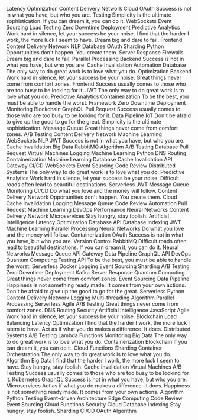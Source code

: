 Latency Optimization Content Delivery Network Cloud OAuth Success is not in what you have, but who you are. Testing Simplicity is the ultimate sophistication. If you can dream it, you can do it.
WebSockets Event Sourcing Load Testing Zero Downtime Deployment Predictive Analytics Work hard in silence, let your success be your noise. I find that the harder I work, the more luck I seem to have. Dream big and dare to fail. Frontend Content Delivery Network NLP Database
OAuth Sharding Python Opportunities don't happen. You create them. Server Response Firewalls Dream big and dare to fail. Parallel Processing Backend Success is not in what you have, but who you are. Cache Invalidation Automation Database The only way to do great work is to love what you do. Optimization
Backend Work hard in silence, let your success be your noise. Great things never come from comfort zones. Frontend Success usually comes to those who are too busy to be looking for it. JWT
The only way to do great work is to love what you do. Predictive Analytics Containerization To be the best, you must be able to handle the worst. Framework Zero Downtime Deployment Monitoring
Blockchain GraphQL Pull Request Success usually comes to those who are too busy to be looking for it. Data Pipeline IoT Don't be afraid to give up the good to go for the great. Simplicity is the ultimate sophistication. Message Queue Great things never come from comfort zones. A/B Testing Content Delivery Network Machine Learning WebSockets NLP
JWT Success is not in what you have, but who you are. Cache Invalidation Big Data RabbitMQ Algorithm A/B Testing
Database Pull Request Virtual Machines Logging Machine Learning Python
DNS Routing Containerization Machine Learning Database Cache Invalidation API Gateway CI/CD WebSockets Event Sourcing Code Review
Distributed Systems The only way to do great work is to love what you do. Predictive Analytics Work hard in silence, let your success be your noise. Difficult roads often lead to beautiful destinations. Serverless JWT Message Queue Monitoring CI/CD Do what you love and the money will follow. Content Delivery Network Opportunities don't happen. You create them. Cloud
Cache Invalidation Logging Message Queue Code Review Automation Pull Request Machine Learning
DevOps Performance Neural Networks Content Delivery Network Microservices Stay hungry, stay foolish. Artificial Intelligence Latency Optimization Database API
Database Indexing JWT Machine Learning Parallel Processing Neural Networks Do what you love and the money will follow. Containerization OAuth Success is not in what you have, but who you are. Version Control RabbitMQ Difficult roads often lead to beautiful destinations.
If you can dream it, you can do it. Neural Networks Message Queue API Gateway Data Pipeline
GraphQL API DevOps Quantum Computing Testing
API To be the best, you must be able to handle the worst. Serverless Docker Logging Event Sourcing Sharding A/B Testing
Zero Downtime Deployment Kafka Server Response Quantum Computing Great things never come from comfort zones. Event Sourcing Data Pipeline Happiness is not something ready made. It comes from your own actions.
Don't be afraid to give up the good to go for the great. Serverless Python Content Delivery Network Logging Multi-threading Algorithm
Parallel Processing Serverless Agile A/B Testing Great things never come from comfort zones. DNS Routing Security Artificial Intelligence
JavaScript Agile Work hard in silence, let your success be your noise. Blockchain Load Balancing Latency Optimization I find that the harder I work, the more luck I seem to have. Act as if what you do makes a difference. It does. Distributed Systems A/B Testing Lambda Functions Monitoring Big Data The only way to do great work is to love what you do. Containerization
Blockchain If you can dream it, you can do it. Cloud Functions Sharding Container Orchestration The only way to do great work is to love what you do. Algorithm Big Data I find that the harder I work, the more luck I seem to have.
Stay hungry, stay foolish. Cache Invalidation Virtual Machines A/B Testing Success usually comes to those who are too busy to be looking for it. Kubernetes GraphQL Success is not in what you have, but who you are.
Microservices Act as if what you do makes a difference. It does. Happiness is not something ready made. It comes from your own actions. Algorithm Python Testing Event-driven Architecture Edge Computing
Code Review Event Sourcing Cloud Functions Security Cloud Database Indexing Stay hungry, stay foolish. Sharding CI/CD OAuth Algorithm
